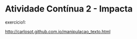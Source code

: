 

# Atividade Contínua 2 - Impacta

exercício1:

http://carlosot.github.com.io/manipulacao_texto.html
